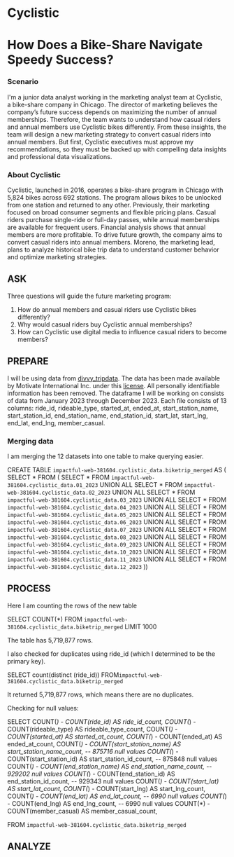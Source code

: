 # Cyclistic

# How Does a Bike-Share Navigate Speedy Success?

### Scenario
I'm a junior data analyst working in the marketing analyst team at Cyclistic, a bike-share company in Chicago. The director of marketing believes the company’s future success depends on maximizing the number of annual memberships. Therefore, the team wants to understand how casual riders and annual members use Cyclistic bikes differently. From these insights, the team will design a new marketing strategy to convert casual riders into annual members. But first, Cyclistic executives must approve my recommendations, so they must be backed up with compelling data insights and professional data visualizations.

### About Cyclistic
Cyclistic, launched in 2016, operates a bike-share program in Chicago with 5,824 bikes across 692 stations. The program allows bikes to be unlocked from one station and returned to any other. Previously, their marketing focused on broad consumer segments and flexible pricing plans. Casual riders purchase single-ride or full-day passes, while annual memberships are available for frequent users. Financial analysis shows that annual members are more profitable. To drive future growth, the company aims to convert casual riders into annual members. Moreno, the marketing lead, plans to analyze historical bike trip data to understand customer behavior and optimize marketing strategies.

## ASK
Three questions will guide the future marketing program:

1. How do annual members and casual riders use Cyclistic bikes differently?
2. Why would casual riders buy Cyclistic annual memberships?
3. How can Cyclistic use digital media to influence casual riders to become members?

## PREPARE

I will be using data from [divvy_tripdata](https://divvy-tripdata.s3.amazonaws.com/index.html). The data has been made available by Motivate International Inc. under this [license](https://divvybikes.com/data-license-agreement). All personally identifiable information has been removed. The dataframe I will be working on consists of data from January 2023 through December 2023. Each file consists of 13 columns: ride_id, rideable_type, started_at, ended_at, start_station_name, start_station_id, end_station_name, end_station_id, start_lat, start_lng, end_lat, end_lng, member_casual.

### Merging data

I am merging the 12 datasets into one table to make querying easier.

CREATE TABLE `impactful-web-381604.cyclistic_data.biketrip_merged` AS (
 SELECT *
  FROM ( 
  SELECT * 
  FROM `impactful-web-381604.cyclistic_data.01_2023` 
  UNION ALL
  SELECT * 
  FROM `impactful-web-381604.cyclistic_data.02_2023` 
  UNION ALL
  SELECT * 
  FROM `impactful-web-381604.cyclistic_data.03_2023` 
  UNION ALL
  SELECT * 
  FROM `impactful-web-381604.cyclistic_data.04_2023` 
  UNION ALL
  SELECT * 
  FROM `impactful-web-381604.cyclistic_data.05_2023` 
  UNION ALL
  SELECT * 
  FROM `impactful-web-381604.cyclistic_data.06_2023` 
  UNION ALL
  SELECT * 
  FROM `impactful-web-381604.cyclistic_data.07_2023` 
  UNION ALL
  SELECT * 
  FROM `impactful-web-381604.cyclistic_data.08_2023` 
  UNION ALL
  SELECT * 
  FROM `impactful-web-381604.cyclistic_data.09_2023` 
  UNION ALL
  SELECT * 
  FROM `impactful-web-381604.cyclistic_data.10_2023` 
  UNION ALL
  SELECT * 
  FROM `impactful-web-381604.cyclistic_data.11_2023` 
  UNION ALL
  SELECT * 
  FROM `impactful-web-381604.cyclistic_data.12_2023`
))


## PROCESS
 
Here I am counting the rows of the new table

SELECT
  COUNT(*)
FROM `impactful-web-381604.cyclistic_data.biketrip_merged` LIMIT 1000

The table has 5,719,877 rows.

I also checked for duplicates using ride_id (which I determined to be the primary key).

SELECT count(distinct (ride_id)) 
FROM`impactful-web-381604.cyclistic_data.biketrip_merged`

It returned 5,719,877 rows, which means there are no duplicates.

Checking for null values:

SELECT 
  COUNT(*) - COUNT(ride_id) AS ride_id_count,
  COUNT(*) - COUNT(rideable_type) AS rideable_type_count,
  COUNT(*) - COUNT(started_at) AS started_at_count,
  COUNT(*) - COUNT(ended_at) AS ended_at_count,
  COUNT(*) - COUNT(start_station_name) AS start_station_name_count, -- 875716 null values
  COUNT(*) - COUNT(start_station_id) AS start_station_id_count, -- 875848 null values
  COUNT(*) - COUNT(end_station_name) AS end_station_name_count, -- 929202 null values
  COUNT(*) - COUNT(end_station_id) AS end_station_id_count, -- 929343 null values
  COUNT(*) - COUNT(start_lat) AS start_lat_count,
  COUNT(*) - COUNT(start_lng) AS start_lng_count,
  COUNT(*) - COUNT(end_lat) AS end_lat_count, -- 6990 null values
  COUNT(*) - COUNT(end_lng) AS end_lng_count, -- 6990 null values
  COUNT(*) - COUNT(member_casual) AS member_casual_count,

FROM
`impactful-web-381604.cyclistic_data.biketrip_merged`

## ANALYZE
